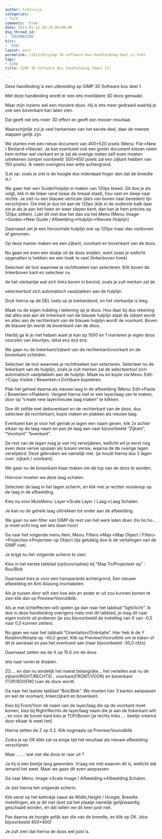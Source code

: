 ```yaml
---
author: tvdsluijs
categories:
- Tech
comments: 'true'
date: 2013-01-12 20:18:00+00:00
dsq_thread_id:
- '5929982388'
hits:
- '559'
layout: post
permalink: /2013/01/gimp-3d-software-box-handleiding-deel-ii.html
tags:
- Gimp
title: GIMP 3D Software Box handleiding (Deel II)

---
```

Deze handleiding is een uitbreiding op GIMP 3D Software box deel 1.

Met deze handleiding wordt er een iets moeilijkere 3D doos gemaakt.

Maar mijn inziens wel een mooiere doos. Hij is iets meer gedraaid waarbij je ook een bovenkant kan laten zien.<!--more-->

Dat geeft net iets meer 3D effect en geeft een mooier resultaat.

Waarschijnlijk zul je veel herkennen van het eerste deel, daar de meeste stappen gelijk zijn.

We starten met een nieuw document van 400&#215;520 pixels (Menu: File->New / Bestand->Nieuw). Je kan eventueel ook een groter document kiezen neem hem echter wel vierkant en je zal de overige maten zelf even moeten uitrekenen (simpel voorbeeld: 500&#215;650 pixels zal een zijkant hebben van 150 pixels). Ik neem overigens een witte achtergrond.

(Let op: zoals je ziet is de hoogte dus inderdaad hoger dan dat de breedte is.)

We gaan hier een Guide/Hulplijn in maken van 120px breed. Dit doe je als volgt, klik in de linker rand (waar de lineaal staat), hou vast en sleep naar rechts. Je ziet nu een blauwe verticale (da’s van boven naar beneden) lijn verschijnen. Die trek je dus tot aan de 120px (kijk in de onderste balk daar zie je als je aan het heen en weer slepen bent, dan kan je hem precies op 120px zetten). Lukt dit niet doe het dan via het Menu (Menu: Image->Guides->New Guide / Afbeelding->Hulplijn->Nieuwe Hulplijn)

Daarnaast zet je een horizontale hulplijn ook op 120px maar dan vanboven af genomen.

Op deze manier maken we een zijkant, voorkant en bovenkant van de doos.

Nu gaan we even een stukje uit de doos snijden, want zoals je wellicht opgevallen is hebben we een hoek te veel (linkerboven hoek)

Selecteer de tool waarmee je rechthoeken kan selecteren. Klik boven de linkerboven kant en selecteer nu
  
de het vierkantje wat zich links boven in bevind, zoals je zult merken zal de
  
selecteertool zich automatisch vastplakken aan de hulplijn.

Druk hierna op de DEL toets op je toetsenbord, en het vierkantje is leeg.

Maak nu de eigen indeling / tekening op je doos. Hou daar bij dus rekening dat alles wat aan de linkerkant van de blauwe hulplijn staat de zijkant wordt en alles aan de rechterkant van de blauwe hulplijn wordt de voorkant. Boven de blauwe lijn wordt de bovenkant van de doos.

Hierbij ga ik je niet helpen want je kan op 1000 en 1 manieren je eigen doos voorzien van kleurtjes, tekst enz enz enz.

We gaan nu de linkerkant/zijkant van de rechterkant/voorkant en de bovenkant scheiden.

Selecteer de tool waarmee je rechthoeken kan selecteren. Selecteer nu de linkerkant van de hulplijn, zoals je zult merken zal de selecteertool zich automatisch vastplakken aan de hulplijn. Maak nu en kopie via Menu: Edit->Copy Visible / Bewerken->Zichtbare kopieëren.

Plak het geheel daarna als nieuwe laag in de afbeelding (Menu: Edit->Paste / Bewerken->Plakken). Vergeet hierna niet er een layer/laag van te maken, door op “create new layer/nieuwe laag maken” te klikken.

Doe dit zelfde met debovenkant en de rechterkant van de doos, dus selecteer de rechterkant, kopie maken en plakken als nieuwe laag.

Eventueel kan je voor het gemak je lagen een naam geven, klik 2x achter elkaar op de laag naam en pas de laag aan naar bijvoorbeeld “Zijkant”, “Voorkant” “bvenkant”.

De rest van de lagen mag je van mij verwijderen, wellicht wil je eerst nog even deze versie opslaan als tussen versie, waarna de de overige lagen verwijderd. Deze gebruiken we namelijk niet. (je houdt hierna dus 2 lagen over: zijkant / voorkant).

We gaan nu de bovenkant klaar maken om de top van de doos te worden.

Hiervoor moeten we deze laag schalen.

Selecteer de laag in het lagen scherm, en klik met je rechter muisknop op de laag in de afbeelding.

Kies nu voor MuisMenu: Layer->Scale Layer / Laag->Laag Schalen.

Je kan nu de gehele laag uittrekken tot onder aan de afbeelding.

We gaan nu een filter van GIMP de rest van het werk laten doen (ho ho ho… je moet echt nog wel iets doen hoor)

Ga naar het volgende menu item, Menu: Filters->Map->Map Object / Filters->Projecties->Projecteer op Object (tja gelukkig doe ik de vertalingen van de GIMP niet)

Je krijgt nu het volgende scherm te zien:

Kies in het eerste tabblad (options/opties) bij “Map To/Projecteer op” : Box/Blok

Daarnaast kies je voor een transparante achtergrond, Een nieuwe afbeelding en Anti Aliasing inschakelen.

Als je tussen door wilt zien hoe één en ander er uit zou kunnen komen te zien klik dan op Preview/Vooruitblik.

Als je met lichteffecten wilt spelen ga dan naar het tabblad “light/licht”. Ik doe in deze handleiding overigens niets met dit tabblad, je mag dit naar eigen inzicht uit proberen (je zou bijvoorbeeld de instelling van X van -0,5 naar 0,5 kunnen zetten).

Nu gaan we naar het tabbald “Orientation/Oriëntatie”. Hier heb ik de Y Rotation/Rotatie op -40,0 gezet. Klik op Preview/Vooruitblik om te kijken of dit je aanstaat en pas het eventueel aan (naar bijvoorbeeld -30,0 ofzo).

Daarnaast zetten we de X op 15.0 om de doos
  
iets naar voren te draaien.

ZO…. en dan nu eindelijk het meest belangrijke… het vertellen wat nu de zijkant(RIGHT/RECHTS) , voorkant(FRONT/VOOR) en bovenkant (TOP/BOVEN0 )van de doos wordt.

Ga naar het laatste tabblad “Box/Blok”. We moeten hier 3 kanten aanpassen en wel de voorkant, linkerzijkant en bovenkant.

Kies bij Front/Voor de naam van de layer/laag die op de voorkant moet komen, kies bij Right/Rechts de layer/laag naam die je aan de linkerkant wilt , en voor de boven kant kies je TOP/Boven (ja rechts links …. beetje vreemd door elkaar ik weet het)

Hierna zetten de Z op 0.2. Klik nogmaals op Preview/Vooruitblik.

Zodra je op OK klikt zal na enige tijd het resultaat als nieuwe afbeelding verschijnen.

Maar ……. wat ziet die doos er raar uit ?

Ja hij is een beetje lang geworden. Vraag me niet waarom dit is, wellicht dat iemand het weet. Maar we gaan dit even aanpassen.

Ga naar Menu: Image->Scale Image / Afbeelding->Afbeelding Schalen.

Je ziet hierna het volgende scherm.

Klik eerst op het kettinkje naast de Width,Height / Hoogte, Breedte instellingen, als je dit niet doet zal het plaatje namelijk gelijkwaardig geschaald worden, en dat willen we dit keer juist niet.

Pas daarna de hoogte gelijk aan die van de breedte, en klik op OK. (dus bijvoorbeeld 400&#215;400)

Je zult zien dat hierna de doos wel juist is.